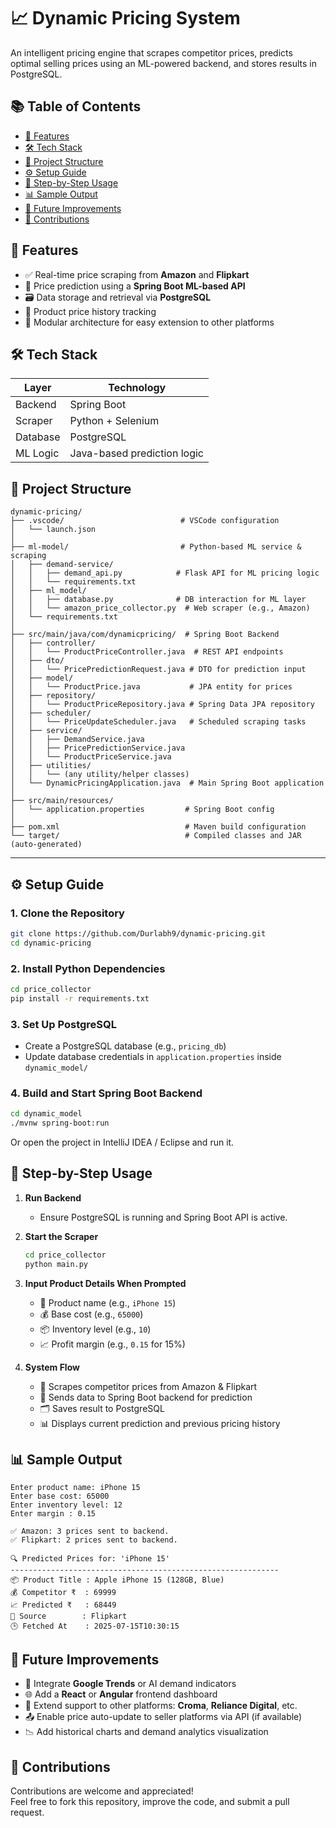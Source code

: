 
# 📈 Dynamic Pricing System

An intelligent pricing engine that scrapes competitor prices, predicts optimal selling prices using an ML-powered backend, and stores results in PostgreSQL.

## 📚 Table of Contents

- [🚀 Features](#-features)
- [🛠️ Tech Stack](#️-tech-stack)
- [📁 Project Structure](#-project-structure)
- [⚙️ Setup Guide](#️-setup-guide)
- [🧩 Step-by-Step Usage](#-step-by-step-usage)
- [📊 Sample Output](#-sample-output)
- [📌 Future Improvements](#-future-improvements)
- [🤝 Contributions](#-contributions)


## 🚀 Features

- ✅ Real-time price scraping from **Amazon** and **Flipkart**
- 🧠 Price prediction using a **Spring Boot ML-based API**
- 🗃️ Data storage and retrieval via **PostgreSQL**
- 🔁 Product price history tracking
- 🧩 Modular architecture for easy extension to other platforms

## 🛠️ Tech Stack

| Layer      | Technology             |
|------------|------------------------|
| Backend    | Spring Boot            |
| Scraper    | Python + Selenium      |
| Database   | PostgreSQL             |
| ML Logic   | Java-based prediction logic |

## 📁 Project Structure
```
dynamic-pricing/
├── .vscode/                          # VSCode configuration
│   └── launch.json
│
├── ml-model/                         # Python-based ML service & scraping
│   ├── demand-service/
│   │   ├── demand_api.py            # Flask API for ML pricing logic
│   │   └── requirements.txt
│   ├── ml_model/
│   │   ├── database.py              # DB interaction for ML layer
│   │   └── amazon_price_collector.py  # Web scraper (e.g., Amazon)
│   └── requirements.txt
│
├── src/main/java/com/dynamicpricing/  # Spring Boot Backend
│   ├── controller/
│   │   └── ProductPriceController.java  # REST API endpoints
│   ├── dto/
│   │   └── PricePredictionRequest.java # DTO for prediction input
│   ├── model/
│   │   └── ProductPrice.java           # JPA entity for prices
│   ├── repository/
│   │   └── ProductPriceRepository.java # Spring Data JPA repository
│   ├── scheduler/
│   │   └── PriceUpdateScheduler.java   # Scheduled scraping tasks
│   ├── service/
│   │   ├── DemandService.java
│   │   ├── PricePredictionService.java
│   │   └── ProductPriceService.java
│   ├── utilities/
│   │   └── (any utility/helper classes)
│   └── DynamicPricingApplication.java  # Main Spring Boot application
│
├── src/main/resources/
│   └── application.properties         # Spring Boot config
│
├── pom.xml                            # Maven build configuration
└── target/                            # Compiled classes and JAR (auto-generated)
```

---


## ⚙️ Setup Guide

### 1. Clone the Repository

```bash
git clone https://github.com/Durlabh9/dynamic-pricing.git
cd dynamic-pricing
```

### 2. Install Python Dependencies

```bash
cd price_collector
pip install -r requirements.txt
```

### 3. Set Up PostgreSQL

- Create a PostgreSQL database (e.g., `pricing_db`)
- Update database credentials in `application.properties` inside `dynamic_model/`

### 4. Build and Start Spring Boot Backend

```bash
cd dynamic_model
./mvnw spring-boot:run
```

Or open the project in IntelliJ IDEA / Eclipse and run it.

## 🧩 Step-by-Step Usage

1. **Run Backend**
   - Ensure PostgreSQL is running and Spring Boot API is active.

2. **Start the Scraper**
   ```bash
   cd price_collector
   python main.py
   ```

3. **Input Product Details When Prompted**
   - 📝 Product name (e.g., `iPhone 15`)
   - 💰 Base cost (e.g., `65000`)
   - 📦 Inventory level (e.g., `10`)
   - 📈 Profit margin (e.g., `0.15` for 15%)

4. **System Flow**
   - 🛒 Scrapes competitor prices from Amazon & Flipkart
   - 🧠 Sends data to Spring Boot backend for prediction
   - 🗂️ Saves result to PostgreSQL
   - 📊 Displays current prediction and previous pricing history

## 📊 Sample Output

```
Enter product name: iPhone 15
Enter base cost: 65000
Enter inventory level: 12
Enter margin : 0.15

✅ Amazon: 3 prices sent to backend.
✅ Flipkart: 2 prices sent to backend.

🔍 Predicted Prices for: 'iPhone 15'
------------------------------------------------------------
📦 Product Title : Apple iPhone 15 (128GB, Blue)
💰 Competitor ₹  : 69999
📈 Predicted ₹   : 68449
🔗 Source        : Flipkart
🕒 Fetched At    : 2025-07-15T10:30:15
```

## 📌 Future Improvements

- 🔮 Integrate **Google Trends** or AI demand indicators
- 🌐 Add a **React** or **Angular** frontend dashboard
- 🧩 Extend support to other platforms: **Croma**, **Reliance Digital**, etc.
- 📤 Enable price auto-update to seller platforms via API (if available)
- 📉 Add historical charts and demand analytics visualization

## 🤝 Contributions

Contributions are welcome and appreciated!  
Feel free to fork this repository, improve the code, and submit a pull request.

